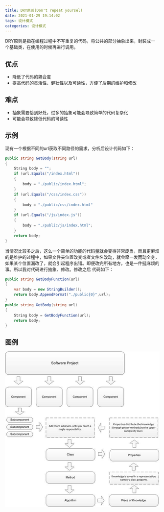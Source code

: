 ```yaml
---
title: DRY原则(Don't repeat yoursel)
date: 2021-01-29 19:14:02
tags: 设计模式
categories: 设计模式
---
```


DRY原则是指在编程过程中不写重复的代码，将公共的部分抽象出来，封装成一个基础类，在使用的时候再进行调用。

## 优点

* 降低了代码的耦合度
* 提高代码的灵活性、健壮性以及可读性，方便了后期的维护和修改

## 难点

* 抽象需要恰到好处，过多的抽象可能会导致简单的代码复杂化
* 可能会导致降低代码的可读性

## 示例

现有一个根据不同的url获取不同路径的需求，分析后设计代码如下：

~~~ c#
public string GetBody(string url)
{
    String body = "";
    if (url.Equals("/index.html")) 
    {
        body = "./public/index.html";
    }
    if (url.Equals("/css/index.css"))
    {
        body = "./public/css/index.html"
    }
    if (url.Equals("/js/index.js"))
    {
        body = "./public/js/index.html";
    }
    return body;
}
~~~

当情况比较多之后，这么一个简单的功能的代码量就会变得非常庞当，而且更麻烦的是维护的过程中，如果文件夹位置改变或者文件名改动，就会牵一发而动全身，如果某个位置漏改了，就会引起程序出错。即便改完所有地方，也是一件挺麻烦的事。所以我对代码进行抽象、修改。修改之后 代码如下：

~~~ c#
public string GetBodyFunction(url)
{
    var body = new StringBuilder();
    return body.AppendFormat("./public{0}",url);
}
public string GetBody(string url)
{
    String body = GetBodyFunction(url);
    return body;
}
~~~

## 图例

![DRY原则原则](/images/DesignPattern/DRY.jpg)
